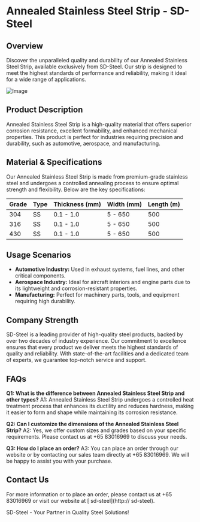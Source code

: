# Annealed Stainless Steel Strip - SD-Steel

## Overview
Discover the unparalleled quality and durability of our Annealed Stainless Steel Strip, available exclusively from SD-Steel. Our strip is designed to meet the highest standards of performance and reliability, making it ideal for a wide range of applications.

![Image](https://github.com/user-attachments/assets/2567258e-e124-4816-932d-1809bd27ef0b)

## Product Description
Annealed Stainless Steel Strip is a high-quality material that offers superior corrosion resistance, excellent formability, and enhanced mechanical properties. This product is perfect for industries requiring precision and durability, such as automotive, aerospace, and manufacturing.

## Material & Specifications
Our Annealed Stainless Steel Strip is made from premium-grade stainless steel and undergoes a controlled annealing process to ensure optimal strength and flexibility. Below are the key specifications:

| Grade | Type | Thickness (mm) | Width (mm) | Length (m) |
|-------|------|----------------|------------|------------|
| 304   | SS   | 0.1 - 1.0      | 5 - 650    | 500        |
| 316   | SS   | 0.1 - 1.0      | 5 - 650    | 500        |
| 430   | SS   | 0.1 - 1.0      | 5 - 650    | 500        |

## Usage Scenarios
- **Automotive Industry:** Used in exhaust systems, fuel lines, and other critical components.
- **Aerospace Industry:** Ideal for aircraft interiors and engine parts due to its lightweight and corrosion-resistant properties.
- **Manufacturing:** Perfect for machinery parts, tools, and equipment requiring high durability.

## Company Strength
SD-Steel is a leading provider of high-quality steel products, backed by over two decades of industry experience. Our commitment to excellence ensures that every product we deliver meets the highest standards of quality and reliability. With state-of-the-art facilities and a dedicated team of experts, we guarantee top-notch service and support.

## FAQs
**Q1: What is the difference between Annealed Stainless Steel Strip and other types?**
A1: Annealed Stainless Steel Strip undergoes a controlled heat treatment process that enhances its ductility and reduces hardness, making it easier to form and shape while maintaining its corrosion resistance.

**Q2: Can I customize the dimensions of the Annealed Stainless Steel Strip?**
A2: Yes, we offer custom sizes and grades based on your specific requirements. Please contact us at +65 83016969 to discuss your needs.

**Q3: How do I place an order?**
A3: You can place an order through our website or by contacting our sales team directly at +65 83016969. We will be happy to assist you with your purchase.

## Contact Us
For more information or to place an order, please contact us at +65 83016969 or visit our website at [ sd-steel](http:// sd-steel).

SD-Steel - Your Partner in Quality Steel Solutions!